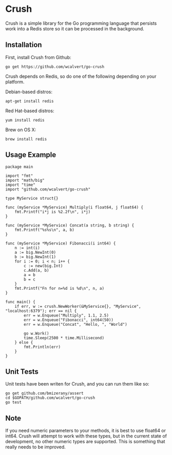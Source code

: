 Crush
=====
Crush is a simple library for the Go programming language that persists work into a Redis store so it can be processed in the background.

Installation
------------
First, install Crush from Github:
```
go get https://github.com/wcalvert/go-crush
```

Crush depends on Redis, so do one of the following depending on your platform.

Debian-based distros:
```
apt-get install redis
```

Red Hat-based distros:
```
yum install redis
```

Brew on OS X:
```
brew install redis
```

Usage Example
-------------

```
package main

import "fmt"
import "math/big"
import "time"
import "github.com/wcalvert/go-crush"

type MyService struct{}

func (myService *MyService) Multiply(i float64, j float64) {
    fmt.Printf("i*j is %2.2f\n", i*j)
}

func (myService *MyService) Concat(a string, b string) {
    fmt.Printf("%s%s\n", a, b)
}

func (myService *MyService) Fibonacci(i int64) {
    n := int(i)
    a := big.NewInt(0)
    b := big.NewInt(1)
    for i := 0; i < n; i++ {
        c := new(big.Int)
        c.Add(a, b)
        a = b
        b = c
    }
    fmt.Printf("Fn for n=%d is %d\n", n, a)
}

func main() {
    if err, w := crush.NewWorker(&MyService{}, "MyService", "localhost:6379"); err == nil {
        err = w.Enqueue("Multiply", 1.1, 2.5)
        err = w.Enqueue("Fibonacci", int64(50))
        err = w.Enqueue("Concat", "Hello, ", "World")

        go w.Work()
        time.Sleep(2500 * time.Millisecond)
    } else {
        fmt.Println(err)
    }
}
```

Unit Tests
----------
Unit tests have been writen for Crush, and you can run them like so:
```
go get github.com/bmizerany/assert
cd $GOPATH/github.com/wcalvert/go-crush
go test
```

Note
----
If you need numeric parameters to your methods, it is best to use float64 or int64. Crush will attempt to work with these types, but in the current state of development, no other numeric types are supported. This is something that really needs to be improved.